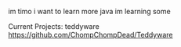 im timo
i want to learn more java
im learning some

Current Projects:
teddyware https://github.com/ChompChompDead/Teddyware
